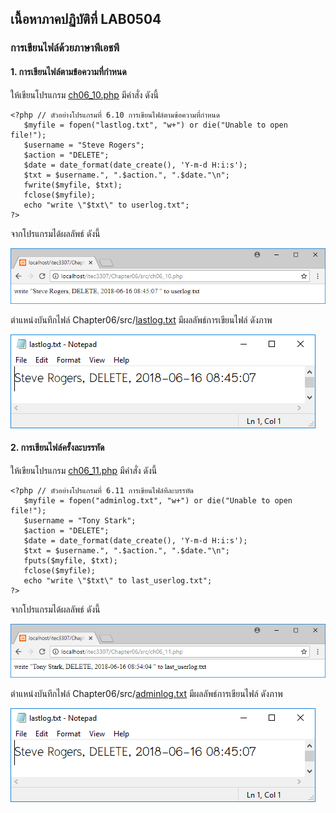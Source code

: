 ## เนื้อหาภาคปฏิบัติที่ LAB0504
### การเขียนไฟล์ด้วยภาษาพีเอชพี

#### 1. การเขียนไฟล์ตามข้อความที่กำหนด

ให้เขียนโปรแกรม [ch06_10.php](src/ch06_10.php) มีคำสั่ง ดังนี้

```
<?php // ตัวอย่างโปรแกรมที่ 6.10 การเขียนไฟล์ตามข้อความที่กำหนด
   $myfile = fopen("lastlog.txt", "w+") or die("Unable to open file!");
   $username = "Steve Rogers"; 
   $action = "DELETE";
   $date = date_format(date_create(), 'Y-m-d H:i:s');
   $txt = $username.", ".$action.", ".$date."\n";
   fwrite($myfile, $txt);
   fclose($myfile);
   echo "write \"$txt\" to userlog.txt";
?>
```

จากโปรแกรมได้ผลลัพธ์ ดังนี้

<img src=output/ch06_10.png>

ตำแหน่งบันทึกไฟล์ Chapter06/src/[lastlog.txt](src/lastlog.txt) มีผลลัพธ์การเขียนไฟล์ ดังภาพ

<img src=output/ch06_10_1.png>

#### 2. การเขียนไฟล์ครั้งละบรรทัด

ให้เขียนโปรแกรม [ch06_11.php](src/ch06_11.php) มีคำสั่ง ดังนี้

```
<?php // ตัวอย่างโปรแกรมที่ 6.11 การเขียนไฟล์ทีละบรรทัด
   $myfile = fopen("adminlog.txt", "w+") or die("Unable to open file!");
   $username = "Tony Stark"; 
   $action = "DELETE";
   $date = date_format(date_create(), 'Y-m-d H:i:s');
   $txt = $username.", ".$action.", ".$date."\n";
   fputs($myfile, $txt);
   fclose($myfile);
   echo "write \"$txt\" to last_userlog.txt";
?>
```

จากโปรแกรมได้ผลลัพธ์ ดังนี้

<img src=output/ch06_11.png>

ตำแหน่งบันทึกไฟล์ Chapter06/src/[adminlog.txt](src/adminlog.txt) มีผลลัพธ์การเขียนไฟล์ ดังภาพ

<img src=output/ch06_10_1.png>
